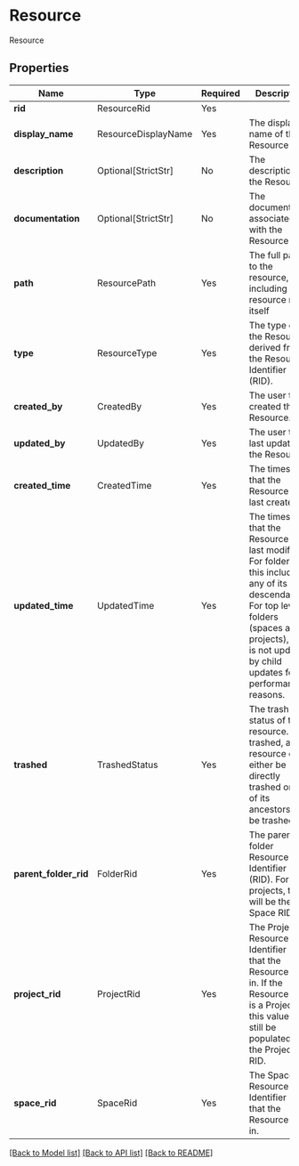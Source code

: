 # Resource

Resource

## Properties
| Name | Type | Required | Description |
| ------------ | ------------- | ------------- | ------------- |
**rid** | ResourceRid | Yes |  |
**display_name** | ResourceDisplayName | Yes | The display name of the Resource |
**description** | Optional[StrictStr] | No | The description of the Resource |
**documentation** | Optional[StrictStr] | No | The documentation associated with the Resource |
**path** | ResourcePath | Yes | The full path to the resource, including the resource name itself |
**type** | ResourceType | Yes | The type of the Resource derived from the Resource Identifier (RID). |
**created_by** | CreatedBy | Yes | The user that created the Resource. |
**updated_by** | UpdatedBy | Yes | The user that last updated the Resource. |
**created_time** | CreatedTime | Yes | The timestamp that the Resource was last created. |
**updated_time** | UpdatedTime | Yes | The timestamp that the Resource was last modified. For folders, this includes any of its descendants. For top level folders (spaces and projects), this is not updated by child updates for performance reasons.  |
**trashed** | TrashedStatus | Yes | The trash status of the resource. If trashed, a resource can either be directly trashed or one of its ancestors can be trashed.  |
**parent_folder_rid** | FolderRid | Yes | The parent folder Resource Identifier (RID). For projects, this will be the Space RID. |
**project_rid** | ProjectRid | Yes | The Project Resource Identifier (RID) that the Resource lives in. If the Resource itself is a Project, this value will still be populated with the Project RID.  |
**space_rid** | SpaceRid | Yes | The Space Resource Identifier (RID) that the Resource lives in.  |


[[Back to Model list]](../../../README.md#models-v2-link) [[Back to API list]](../../../README.md#apis-v2-link) [[Back to README]](../../../README.md)

